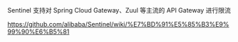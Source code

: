 Sentinel 支持对 Spring Cloud Gateway、Zuul 等主流的 API Gateway 进行限流

https://github.com/alibaba/Sentinel/wiki/%E7%BD%91%E5%85%B3%E9%99%90%E6%B5%81
